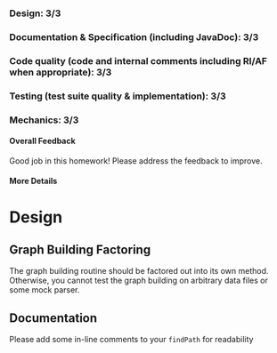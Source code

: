 ### Design: 3/3

### Documentation & Specification (including JavaDoc): 3/3

### Code quality (code and internal comments including RI/AF when appropriate): 3/3

### Testing (test suite quality & implementation): 3/3

### Mechanics: 3/3

#### Overall Feedback
Good job in this homework! Please address the feedback to improve.

#### More Details

# Design
## Graph Building Factoring
The graph building routine should be factored out into its own method.
Otherwise, you cannot test the graph building on arbitrary data files or some
mock parser.

## Documentation
Please add some in-line comments to your `findPath` for readability
